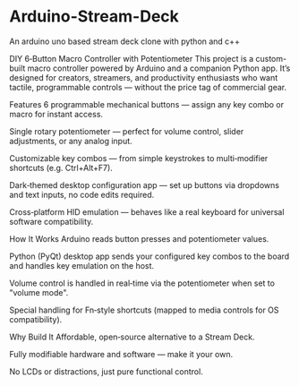 # Arduino-Stream-Deck

An arduino uno based stream deck clone with python and c++


 DIY 6‑Button Macro Controller with Potentiometer
This project is a custom-built macro controller powered by Arduino and a companion Python app. It’s designed for creators, streamers, and productivity enthusiasts who want tactile, programmable controls — without the price tag of commercial gear.

 Features
6 programmable mechanical buttons — assign any key combo or macro for instant access.

Single rotary potentiometer — perfect for volume control, slider adjustments, or any analog input.

Customizable key combos — from simple keystrokes to multi‑modifier shortcuts (e.g. Ctrl+Alt+F7).

Dark‑themed desktop configuration app — set up buttons via dropdowns and text inputs, no code edits required.

Cross‑platform HID emulation — behaves like a real keyboard for universal software compatibility.

 How It Works
Arduino reads button presses and potentiometer values.

Python (PyQt) desktop app sends your configured key combos to the board and handles key emulation on the host.

Volume control is handled in real‑time via the potentiometer when set to "volume mode".

Special handling for Fn‑style shortcuts (mapped to media controls for OS compatibility).

 Why Build It
Affordable, open‑source alternative to a Stream Deck.

Fully modifiable hardware and software — make it your own.

No LCDs or distractions, just pure functional control.
